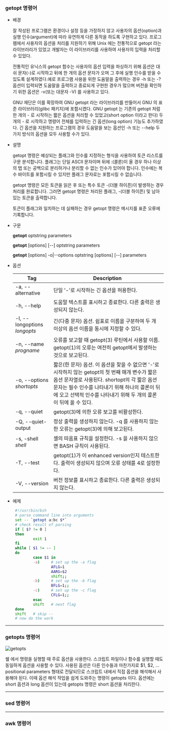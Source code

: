 ### getopt 명령어

* 배경

    잘 작성된 프로그램은 환경이나 설정 등을 가정하지 않고 사용자의 옵션(option)과 실행 인수(argument)에 따라 유연하게 다른 동작을 하도록 구현하고 있다. 프로그램에서 사용자의 옵션을 처리를 지원하기 위해 Unix 에는 전통적으로 getopt 라는 라이브러리가 있었고 개발자는 이 라이브러리를 사용하여 사용자의 입력을 처리할 수 있었다.

    전통적인 유닉스의 getopt 함수는 사용자의 옵션 입력을 파싱하기 위해 옵션은 대쉬 문자(-)로 시작하고 뒤에 한 개의 옵션 문자가 오며 그 후에 실행 인수를 받을 수 있도록 설계하였다.예로 프로그램 사용을 위한 도움말을 출력하는 경우 -h 또는 -? 옵션이 입력되면 도움말을 출력하고 종료되게 구현한 경우가 많으며 버전을 확인하기 위한 옵션은 -v(또는 대문자 -V) 를 사용하고 있다.

    GNU 재단은 이를 확장하여 GNU getopt 라는 라이브러리를 만들어서 GNU 의 표준 라이브러리(glibc 패키지)에 포함시켰다. GNU getopt 는 기존의 getopt 처럼 한 개의 - 로 시작하는 짧은 옵션을 처리할 수 있었고(short option 이라고 한다) 두 개의 - 로 시작하고 명령어 전체를 입력하는 긴 옵션(long option) 기능도 추가하였다. 긴 옵션을 지원하는 프로그램의 경우 도움말을 보는 옵션인 -h 또는 --help 두 가지 방식의 옵션을 모두 사용할 수가 있다.

* 설명

    getopt 명령은 예상되는 플래그와 인수를 지정하는 형식을 사용하여 토큰 리스트를 구문 분석합니다. 플래그는 단일 ASCII 문자이며 뒤에 :(콜론)이 올 경우 하나 이상의 탭 또는 공백으로 분리하거나 분리할 수 없는 인수가 있어야 합니다. 인수에는 복수 바이트를 포함시킬 수 있지만 플래그 문자로는 포함시킬 수 없습니다.

    getopt 명령은 모든 토큰을 읽은 후 또는 특수 토큰 -(더블 하이픈)이 발생하는 경우 처리를 완료합니다. 그러면 getopt 명령은 처리된 플래그, -(더블 하이픈) 및 남아 있는 토큰을 출력합니다.

    토큰이 플래그와 일치하는 데 실패하는 경우 getopt 명령은 메시지를 표준 오류에 기록합니다.


* 구문

  **getopt** optstring parameters

  **getopt** [options] [--] optstring parameters

  **getopt** [options] -o|--options optstring [options] [--] parameters


* 옵션

    |Tag|Description|
    |----|----|
    |-a, --alternative|단일 '-'로 시작하는 긴 옵션을 허용한다.|
    |-h, --help|도움말 텍스트를 표시하고 종료한다. 다른 출력은 생성되지 않는다.|
    |-l, --longoptions *longopts*|긴(다중 문자) 옵션. 쉼표로 이름을 구분하여 두 개 이상의 옵션 이름을 동시에 지정할 수 있다.|
    |-n, --name *progname*|오류를 보고할 때 getopt(3) 루틴에서 사용할 이름. getopt(1)의 오류는 여전히 getopt에서 발생하는 것으로 보고된다.|
    |-o, --options *shortopts*|짧은(한 문자) 옵션. 이 옵션을 찾을 수 없으면 '-'로 시작하지 않는 getopt의 첫 번째 매개 변수가 짧은 옵션 문자열로 사용된다. shortopt의 각 짧은 옵션 문자는 필수 인수를 나타내기 위해 하나의 콜론이 뒤에 오고 선택적 인수를 나타내기 위해 두 개의 콜론이 뒤에 올 수 있다.|
    |-q, --quiet|getopt(3)에 의한 오류 보고를 비활성한다.|
    |-Q, --quiet-output|정상 출력을 생성하지 않는다. -q 를 사용하지 않는 한 오류는 getopt(3)에 의해 보고된다.|
    |-s, -shell *shell*|셸의 따옴표 규칙을 설정한다. -s 을 사용하지 않으면 BASH 규칙이 사용된다.|
    |-T, --test|getopt(1)가 이 enhanced version인지 테스트한다. 출력이 생성되지 않으며 오류 상태를 4로 설정한다.|
    |-V, --version|버전 정보를 표시하고 종료한다. 다른 출력은 생성되지 않는다.|


* 예제

    ```sh
     #!/usr/bin/bsh
     # parse command line into arguments
     set -- `getopt a:bc $*`
     # check result of parsing
     if [ $? != 0 ]
     then
             exit 1
     fi
     while [ $1 != -- ]
     do
             case $1 in
             -a)     # set up the -a flag
                     AFLG=1
                     AARG=$2
                     shift;;
             -b)     # set up the -b flag
                     BFLG=1;;
             -c)     # set up the -c flag
                     CFLG=1;;
             esac
             shift   # next flag
     done
     shift   # skip --
     # now do the work
    ```
---




### getopts 명령어
![getopts](https://user-images.githubusercontent.com/94420917/142726714-39ac6bf2-6ead-4339-9ecb-652ca7447792.png)

쉘 에서 명령을 실행할 때 주로 옵션을 사용한다. 스크립트 파일이나 함수를 실행할 때도 동일하게 옵션을 사용할 수 있다. 사용된 옵션은 다른 인수들과 마찬가지로 $1, $2, ... positional parameters 형태로 전달되므로 스크립트 내에서 직접 옵션을 해석해서 사용해야 된다. 이때 옵션 해석 작업을 쉽게 도와주는 명령이 getopts 이다. 옵션에는 short 옵션과 long 옵션이 있는데 getopts 명령은 short 옵션을 처리한다.

---




### sed 명령어

---




### awk 명령어
